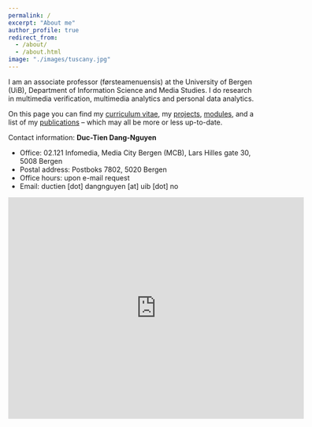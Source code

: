 ```yaml
---
permalink: /
excerpt: "About me"
author_profile: true
redirect_from: 
  - /about/
  - /about.html
image: "./images/tuscany.jpg"
---
```


I am an associate professor (førsteamenuensis) at the University of Bergen (UiB), Department of Information Science and Media Studies. I do research in multimedia verification, multimedia analytics and personal data analytics. 

On this page you can find my [curriculum vitae](/cv/), my [projects](/projects/), [modules](/teaching/), and a list of my [publications](/publications/) – which may all be more or less up-to-date.

Contact information: **Duc-Tien Dang-Nguyen**

- Office: 02.121 Infomedia, Media City Bergen (MCB), Lars Hilles gate 30, 5008 Bergen
- Postal address: Postboks 7802, 5020 Bergen
- Office hours: upon e-mail request
- Email: ductien [dot] dangnguyen [at] uib [dot] no

<iframe src="https://www.google.com/maps/embed?pb=!1m18!1m12!1m3!1d492.90442716168434!2d5.332225629243348!3d60.38547486160094!2m3!1f0!2f0!3f0!3m2!1i1024!2i768!4f13.1!3m3!1m2!1s0x463cfeacf589fac5%3A0xa8a79e1beb81a3ea!2sMedia+City+Bergen!5e0!3m2!1sen!2sno!4v1538138943128" width="600" height="450" frameborder="0" style="border:0" allowfullscreen></iframe>



